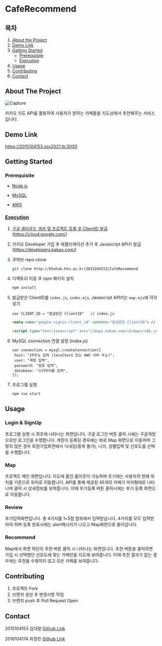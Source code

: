 # CafeRecommend

<!-- TABLE OF CONTENTS -->
<h2>목차</h2>
<ol>
  <li>
    <a href="#about-the-project">About the Project</a>
  </li>
  <li>
    <a href="#demo-link">Demo Link</a>
  </li>
  <li>
    <a href="#getting-started">Getting Started</a>
    <ul>
      <li><a href="#prerequisite">Prerequisite</a></li>
      <li><a href="#execution">Execution</a></li>
    </ul>
  </li>
  <li><a href="#usage">Usage</a></li>
  <li><a href="#contributing">Contributing</a></li>
  <li><a href="#contact">Contact</a></li>
</ol>


<!-- ABOUT THE PROJECT -->
## About The Project

![Capture](http://khuhub.khu.ac.kr/2015104153/CafeRecommend/uploads/bcc05b19d802e109e080a9fd8fd0a629/Capture.JPG)

카카오 지도 API를 활용하여 사용자가 원하는 카페들을 지도상에서 추천해주는 서비스 입니다.

<!-- DEMO LINK -->
## Demo Link
https://2015104153.oss2021.tk:3000


<!-- GETTING STARTED -->
## Getting Started

### Prerequisite
* <a href="https://nodejs.org/ko/">Node.js
  
  
* <a href="https://www.mysql.com/">MySQL
  
  
* <a href="https://aws.amazon.com/ko/?nc2=h_lg">AWS
  


### Execution

1. 구글 클라우드 생성 및 프로젝트 등록 후 ClientID 발급 (https://cloud.google.com/)
2. 카카오 Developer 가입 후 애플리케이션 추가 후 Javascript API키 발급 (https://developers.kakao.com/)
3. 쿠허브 repo clone
   ```sh
   git clone http://khuhub.khu.ac.kr/2015104153/CafeRecommend
   ```
4. 디렉토리 이동 후 npm 패키지 설치
   ```sh
   npm install
   ```
4. 발급받은 ClientID를 `index.js`, `index.ejs`, Javascript API키는 `map.ejs`에 각각 넣기
   ```JS
   var CLIENT_ID = "발급받은 ClientID"   // index.js
   ```
   
   ```HTML
   <meta name="google-signin-client_id" content="발급받은 ClientID"> // index.ejs
   ```
   
   ```HTML
   <script type="text/javascript" src="//dapi.kakao.com/v2/maps/sdk.js?appkey=발급받은API키&libraries=services"></script> // map.ejs
   ```
5. MySQL connection 연결 설정 (index.js)
     ```JS
     var connection = mysql.createConnection({
      host: "IP주소 입력 (localhost 또는 AWS 서버 주소)",
      user: "계정 입력",
      password: "암호 입력",
      database: "스키마이름 입력",
     });
   ```
7. 프로그램 실행
   ```sh
   npm run start
   ```

<!-- USAGE -->
## Usage

### Login & SignUp
프로그램 실행 시 최초에 나타나는 화면입니다. 구글 로그인 버튼 클릭 시에는 구글계정으로만 로그인을 수행합니다. 계정이 등록된 경우에는
바로 Map 화면으로 이동하며 그렇지 않은 경우 회원가입화면에서 닉네임(중복 불가), 나이, 성별입력 및 선호도를 선택을 수행합니다.
### Map
프로젝트 메인 화면입니다. 지도에 줌인.줌아웃이 가능하며 초기에는 사용자의 현재 위치를 기준으로 위치로 이동합니다.
API를 통해 제공된 45개의 카페가 마커형태로 나타나며 클릭 시 상세정보를 보여줍니다. 이때 후기등록 버튼 클릭시에는 후기 등록 화면으로 이동합니다. 
### Review
후기입력화면입니다. 총 4가지를 1~5점 범위에서 입력받습니다. 4가지를 모두 입력받아야 하며 등록 완료시에는 alert메시지가 나오고 Map화면으로 돌아갑니다.
### Recommend
Map에서 화면 하단의 추천 버튼 클릭 시 나타나는 화면입니다. 추천 버튼을 클릭하면 가입 시 선택했던 선호도에 맞는 카페만을 지도에 보여줍니다.
이때 추천 결과가 없는 경우에는 추천을 수행하지 않고 모든 카페를 보여줍니다.

<!-- CONTRIBUTING -->
## Contributing

1. 프로젝트 Fork
2. 브랜치 생성 후 변경사항 작업
3. 브랜치 push 후 Pull Request Open

<!-- CONTACT -->
## Contact

2015104153 김대철
  <a href="https://github.com/dckat">Github Link</a>


2016104174 최정민
  <a href="https://github.com/cjm2021401">Github Link</a>
